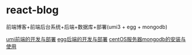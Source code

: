# react-blog
前端博客+前端后台系统+后端+数据库+部署(umi3 + egg + mongodb)

[umi前端的开发与部署](https://juejin.im/post/5eccd8656fb9a047cd65b9ed)
[egg后端的开发与部署](https://juejin.im/post/5ecbeb336fb9a047e96b2b66#heading-2)
[centOS服务器mongodb的安装与使用](https://juejin.im/post/5ecbc331e51d457871619dc0)
